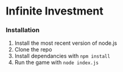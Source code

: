 # Infinite Investment
### Installation
1. Install the most recent version of node.js
2. Clone the repo
3. Install dependancies with `npm install`
4. Run the game with `node index.js`
